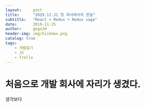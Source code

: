 ```yaml
---
layout:     post
title:      "2019.12.31 첫 회사에서의 한달"
subtitle:   "React + Redux + Redux saga"
date:       2019-11-25
author:     gogoJH
header-img: img/hiikmax.png
catalog: true
tags:
    - 개발일기
    - JS
    - Trello
---
```

# 처음으로 개발 회사에 자리가 생겼다.
생각보다 
<!--stackedit_data:
eyJoaXN0b3J5IjpbMjA3MDE4NjExMCwtMTM1NTc3MDMxXX0=
-->
